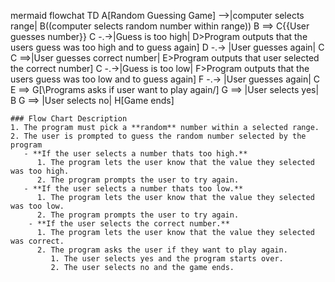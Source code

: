    mermaid
   flowchat TD
    A[Random Guessing Game] -->|computer selects range| B((computer selects random number within range))
    B ==> C{{User guesses number}}
    C -.->|Guess is too high| D>Program outputs that the users guess was too high and to guess again]
     D -.-> |User guesses again| C
    C ==>|User guesses correct number| E>Program outputs that user selected the correct number]
    C -.->|Guess is too low| F>Program outputs that the users guess was too low and to guess again]
    F -.-> |User guesses again| C
    E ==> G[\Programs asks if user want to play again/]
    G ==> |User selects yes| B
    G ==> |User selects no| H[Game ends]
       
    ### Flow Chart Description
    1. The program must pick a **random** number within a selected range.
    2. The user is prompted to guess the random number selected by the program
       - **If the user selects a number thats too high.**
          1. The program lets the user know that the value they selected was too high.
          2. The program prompts the user to try again.
       - **If the user selects a number thats too low.**
          1. The program lets the user know that the value they selected was too low.
          2. The program prompts the user to try again.
        - **If the user selects the correct number.**
          1. The program lets the user know that the value they selected was correct.
          2. The program asks the user if they want to play again.
             1. The user selects yes and the program starts over.
             2. The user selects no and the game ends.